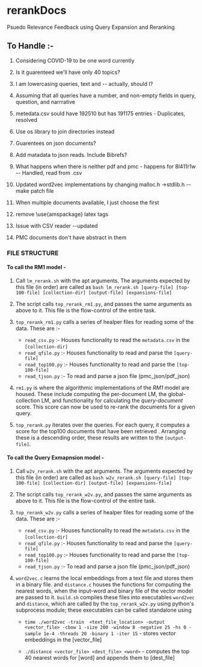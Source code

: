 # rerankDocs
Psuedo Relevance Feedback using Query Expansion and Reranking

## To Handle :- 

1. Considering COVID-19 to be one word currently
2. Is it guarenteed we'll have only 40 topics?
3. I am lowercasing queries, text and  -- actually, should I?

4. Assuming that all queries have a number, and non-empty fields in query, question, and narrrative

5. metedata.csv sould have 192510 but has 191175 entries - Duplicates, resolved

6. Use os library to join directories instead

7. Guarentees on json documents?
8. Add matadata to json reads. Include Bibrefs?

9. What happens when there is neither pdf and pmc - happens for 8l411r1w -- Handled, read from .csv

10. Updated word2vec implementations by changing malloc.h ->stdlib.h -- make patch file

11. When multiple documents available, I just choose the first

12. remove \use{amspackage} latex tags

13. Issue with CSV reader --updated

14. PMC documents don't have abstract in them

### FILE STRUCTURE 

#### To call the RM1 model - 

1. Call `lm_rerank.sh` with the apt arguments. The arguments expected by this file (in order) are called as `bash lm_rerank.sh [query-file] [top-100-file] [collection-dir] [output-file] [expansions-file]`

2. The script calls `top_rerank_rm1.py`, and passes the same arguments as above to it. This file is the flow-control of the entire task.

3. `top_rerank_rm1.py` calls a series of healper files for reading some of the data. These are :- 
    * `read_csv.py` :- Houses functionality to read the `metadata.csv` in the `[collection-dir]`
    * `read_qfile.py` :- Houses functionality to read and parse the `[query-file]`
    * `read_top100.py` :- Houses functionality to read and parse the `[top-100-file]`
    * `read_tjson.py` :- To read and parse a json file (pmc\_json/pdf\_json)

4. `rm1.py` is where the algorithmic implementations of the *RM1* model are housed. These include computing the per-document LM, the global-collection LM, and functionality for calculating the _query-document_ score. This score can now be used to re-rank the documents for a given query.

5. `top_rerank.py` iterates over the queries. For each query, it computes a score for the top100 documents that have been retrieved . Arranging these is a descending order, these results are written to the `[output-file]`.
  
#### To call the Query Exmapnsion model - 

1. Call `w2v_rerank.sh` with the apt arguments. The arguments expected by this file (in order) are called as `bash w2v_rerank.sh [query-file] [top-100-file] [collection-dir] [output-file] [expansions-file]`

2. The script calls `top_rerank_w2v.py`, and passes the same arguments as above to it. This file is the flow-control of the entire task.

3. `top_rerank_w2v.py` calls a series of healper files for reading some of the data. These are :- 
    * `read_csv.py` :- Houses functionality to read the `metadata.csv` in the `[collection-dir]`
    * `read_qfile.py` :- Houses functionality to read and parse the `[query-file]`
    * `read_top100.py` :- Houses functionality to read and parse the `[top-100-file]`
    * `read_tjson.py` :- To read and parse a json file (pmc\_json/pdf\_json)

4. `word2vec.c` learns the local embeddings from a text file and stores them in a binary file. and `distance.c` houses the functions for computing the nearest words, when the input-word and binary file of the vector model are passed to it. `build.sh` compiles these files into executables `word2vec` and `distance`, which are called by the `top_rerank_w2v.py` using python's subprocess module; these executables can be called standalone using 
    * `time ./word2vec -train  <text_file_location> -output <vector_file> -cbow 1 -size 200 -window 8 -negative 25 -hs 0 -sample 1e-4 -threads 20 -binary 1 -iter 15` - stores vector embeddings in the [vector\_file]

    * `./distance <vector_file> <dest_file> <word>` - computes the top 40 nearest words for [word] and appends them to [dest\_file]
